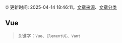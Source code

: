 :alarm_clock: 更新时间: 2025-04-14 18:46:11。[文章来源](/README.md)、[文章分类](/TAGS.md)

## Vue


> 关键字：`Vue`、`ElementUI`、`Vant`



